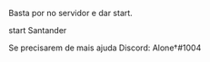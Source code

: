 Basta por no servidor e dar start.


start Santander

Se precisarem de mais ajuda Discord: Alone†#1004
